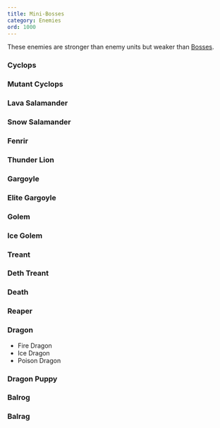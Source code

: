 ```yaml
---
title: Mini-Bosses
category: Enemies
ord: 1000
---
```

These enemies are stronger than enemy units but weaker than [Bosses](./bosses).
### Cyclops
### Mutant Cyclops
### Lava Salamander
### Snow Salamander
### Fenrir
### Thunder Lion
### Gargoyle
### Elite Gargoyle
### Golem
### Ice Golem
### Treant
### Deth Treant
### Death
### Reaper
### Dragon
- Fire Dragon
- Ice Dragon
- Poison Dragon
### Dragon Puppy
### Balrog
### Balrag
